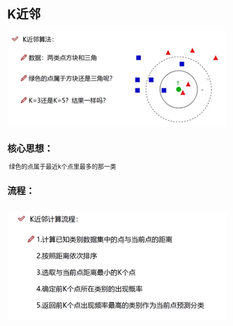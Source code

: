 # K近邻

![74640678661](.\mdRes\K近邻.png)

## 	核心思想：

​			绿色的点属于最近k个点里最多的那一类

## 	流程：

​			![74640694044](.\mdRes\K近邻流程)

